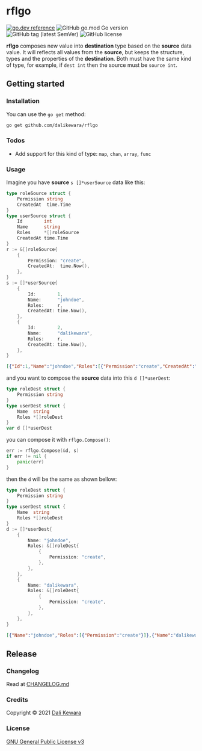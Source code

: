 # rflgo

[![go.dev reference](https://img.shields.io/badge/go.dev-reference-007d9c?logo=go&logoColor=white&style=flat-square)](https://pkg.go.dev/github.com/dalikewara/rflgo)
![GitHub go.mod Go version](https://img.shields.io/github/go-mod/go-version/dalikewara/rflgo)
![GitHub tag (latest SemVer)](https://img.shields.io/github/v/tag/dalikewara/rflgo)
![GitHub license](https://img.shields.io/github/license/dalikewara/rflgo)

**rflgo** composes new value into **destination** type based on the **source** data value. It will reflects all values
from the **source**, but keeps the structure, types and the properties of the **destination**. Both must have the same kind of type,
for example, if `dest int` then the source must be `source int`.

## Getting started

### Installation

You can use the `go get` method:

```bash
go get github.com/dalikewara/rflgo
```

### Todos

- Add support for this kind of type: `map`, `chan`, `array`, `func`

### Usage

Imagine you have **source** `s []*userSource` data like this:

```go
type roleSource struct {
    Permission string
    CreatedAt  time.Time
}
type userSource struct {
    Id        int
    Name      string
    Roles     *[]roleSource
    CreatedAt time.Time
}
r := &[]roleSource{
    {
        Permission: "create",
        CreatedAt:  time.Now(),
    },
}
s := []*userSource{
    {
        Id:        1,
        Name:      "johndoe",
        Roles:     r,
        CreatedAt: time.Now(),
    },
    {
        Id:        2,
        Name:      "dalikewara",
        Roles:     r,
        CreatedAt: time.Now(),
    },
}
```

```json
[{"Id":1,"Name":"johndoe","Roles":[{"Permission":"create","CreatedAt":"2022-09-06T18:14:33.620313918+07:00"}],"CreatedAt":"2022-09-06T18:14:33.620314256+07:00"},{"Id":2,"Name":"dalikewara","Roles":[{"Permission":"create","CreatedAt":"2022-09-06T18:14:33.620313918+07:00"}],"CreatedAt":"2022-09-06T18:14:33.620314303+07:00"}]
```

and you want to compose the **source** data into this `d []*userDest`:

```go
type roleDest struct {
    Permission string
}
type userDest struct {
    Name  string
    Roles *[]roleDest
}
var d []*userDest
```

you can compose it with `rflgo.Compose()`:

```go
err := rflgo.Compose(&d, s)
if err != nil {
    panic(err)
}
```

then the `d` will be the same as shown bellow:

```go
type roleDest struct {
    Permission string
}
type userDest struct {
    Name  string
    Roles *[]roleDest
}
d := []*userDest{
    {
        Name: "johndoe",
        Roles: &[]roleDest{
            {
                Permission: "create",
            },
        },
    },
    {
        Name: "dalikewara",
        Roles: &[]roleDest{
            {
                Permission: "create",
            },
        },
    },
}
```

```json
[{"Name":"johndoe","Roles":[{"Permission":"create"}]},{"Name":"dalikewara","Roles":[{"Permission":"create"}]}]
```

## Release

### Changelog

Read at [CHANGELOG.md](https://github.com/dalikewara/rflgo/blob/master/CHANGELOG.md)

### Credits

Copyright &copy; 2021 [Dali Kewara](https://www.dalikewara.com)

### License

[GNU General Public License v3](https://github.com/dalikewara/rflgo/blob/master/LICENSE)